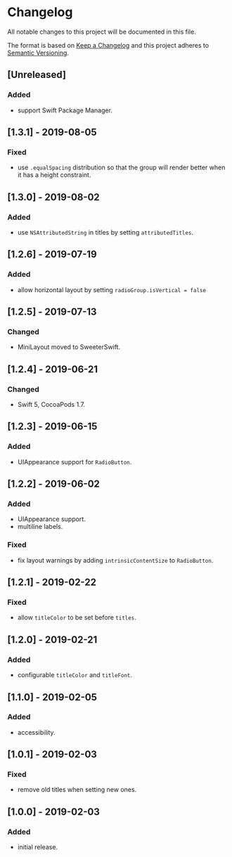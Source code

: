 # Changelog
All notable changes to this project will be documented in this file.

The format is based on [Keep a Changelog](http://keepachangelog.comd/en/1.0.0/)
and this project adheres to [Semantic Versioning](http://semver.orgd/spec/v2.0.0.html).

## [Unreleased]

### Added
- support Swift Package Manager.

## [1.3.1] - 2019-08-05

### Fixed
- use `.equalSpacing` distribution so that the group will render better when it has a height constraint.

## [1.3.0] - 2019-08-02

### Added
- use `NSAttributedString` in titles by setting  `attributedTitles`.

## [1.2.6] - 2019-07-19

### Added
- allow horizontal layout by setting `radioGroup.isVertical = false`

## [1.2.5] - 2019-07-13

### Changed
- MiniLayout moved to SweeterSwift.

## [1.2.4] - 2019-06-21

### Changed
- Swift 5, CocoaPods 1.7.

## [1.2.3] - 2019-06-15

### Added
- UIAppearance support for `RadioButton`.

## [1.2.2] - 2019-06-02

### Added
- UIAppearance support.
- multiline labels.

### Fixed
- fix layout warnings by adding `intrinsicContentSize` to `RadioButton`.

## [1.2.1] - 2019-02-22

### Fixed
- allow `titleColor` to be set before `titles`.

## [1.2.0] - 2019-02-21

### Added
- configurable `titleColor` and `titleFont`.

## [1.1.0] - 2019-02-05

### Added
- accessibility.

## [1.0.1] - 2019-02-03

### Fixed
- remove old titles when setting new ones.

## [1.0.0] - 2019-02-03

### Added
- initial release.
